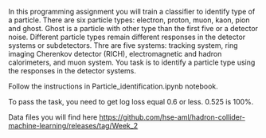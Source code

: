 In this programming assignment you will train a classifier to identify type of a particle. There are six particle types: electron, proton, muon, kaon, pion and ghost. Ghost is a particle with other type than the first five or a detector noise. Different particle types remain different responses in the detector systems or subdetectors. Thre are five systems: tracking system, ring imaging Cherenkov detector (RICH), electromagnetic and hadron calorimeters, and muon system. You task is to identify a particle type using the responses in the detector systems.

Follow the instructions in Particle_identification.ipynb notebook.

To pass the task, you need to get log loss equal 0.6 or less. 0.525 is 100%.

Data files you will find here https://github.com/hse-aml/hadron-collider-machine-learning/releases/tag/Week_2